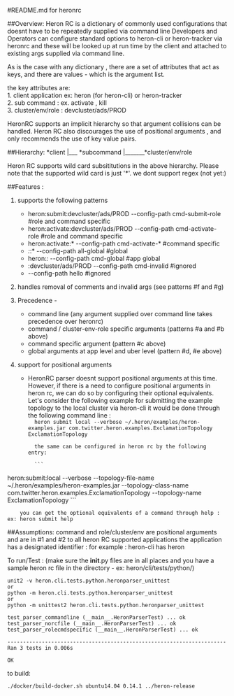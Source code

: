 #README.md for heronrc


##Overview:
Heron RC is a dictionary of commonly used configurations that doesnt have to be repeatedly supplied via command line
Developers and Operators can configure standard options to heron-cli or heron-tracker via heronrc  and these will be looked up at run time by the client and attached to existing args supplied via command line.

As is the case with any dictionary , there are a set of attributes that act as  keys, and there are values - which is the argument list.  

the key attributes are:  
	1. client application ex: heron (for heron-cli) or heron-tracker   
	2. sub command : ex. activate , kill  
	3. cluster/env/role : devcluster/ads/PROD  


HeronRC supports an implicit hierarchy so that argument collisions can be handled. 
Heron RC also discourages the use of positional arguments , and only recommends the use of key value pairs.

##Hierarchy:
	*client 
	   |___ *subcommand
	   			|_______*cluster/env/role

Heron RC supports wild card subsititutions in the above hierarchy. Please note that the supported wild card is just '*'. we dont support regex (not yet:)


##Features :

1. supports the following patterns

	* heron:submit:devcluster/ads/PROD --config-path cmd-submit-role   #role and command specific
	* heron:activate:devcluster/ads/PROD --config-path cmd-activate-role   #role and command specific
	* heron:activate:* --config-path cmd-activate-*                   #command specific
	*  *:*:* --config-path all-global   #global
	*  heron:*:* --config-path cmd-global    #app global
	*  :devcluster/ads/PROD --config-path cmd-invalid     #ignored
	*  --config-path hello   #ignored

2. handles removal of comments and invalid args (see patterns #f and #g)

3. Precedence - 
	*  command line  (any argument supplied over command line takes precedence over heronrc)
	*  command / cluster-env-role specific arguments (patterns #a and #b above)
	*  command specific argument (pattern #c above)
	*  global arguments at app level and uber level (pattern #d, #e above)


4. support for positional arguments
   	* HeronRC parser doesnt support positional arguments at this time. However, if there is a need to configure positional arguments in heron rc, we can do so by configuring their optional equivalents. Let's consider the following example for submitting the example topology to the local cluster via heron-cli
   	   it would be done through the following command line :   
             ```  
                heron submit local --verbose ~/.heron/examples/heron-examples.jar com.twitter.heron.examples.ExclamationTopology ExclamationTopology
             ```  
             
            the same can be configured in heron rc by the following entry:  
            
            ``` 
heron:submit:local --verbose  --topology-file-name ~/.heron/examples/heron-examples.jar  --topology-class-name com.twitter.heron.examples.ExclamationTopology --topology-name ExclamationTopology
	    ```  
	    
	    you can get the optional equivalents of a command through help : ex: heron submit help  
	        

##Assumptions:
command and role/cluster/env are positional arguments and are in #1 and #2 to all heron RC supported applications
the application has a designated identifier :
	for example : heron-cli  has heron



To run/Test : 
(make sure the __init__.py files are in all places and you have a sample heron rc file in the directory - ex: heron/cli/tests/python/)


``````
unit2 -v heron.cli.tests.python.heronparser_unittest
or 
python -m heron.cli.tests.python.heronparser_unittest
or 
python -m unittest2 heron.cli.tests.python.heronparser_unittest

``````
```````
test_parser_commandline (__main__.HeronParserTest) ... ok
test_parser_norcfile (__main__.HeronParserTest) ... ok
test_parser_rolecmdspecific (__main__.HeronParserTest) ... ok

----------------------------------------------------------------------
Ran 3 tests in 0.006s

OK

````````
to build:
`````
./docker/build-docker.sh ubuntu14.04 0.14.1 ../heron-release
`````

